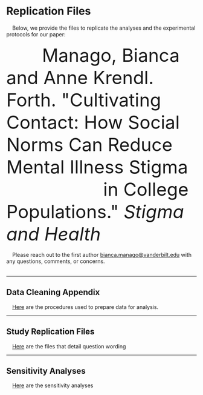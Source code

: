 # Replication Files

&nbsp;&nbsp;&nbsp; Below, we provide the files to replicate the analyses and the experimental protocols for our paper:
<br>
<br>
<font size="7">
&nbsp;&nbsp;&nbsp;&nbsp;&nbsp;&nbsp; Manago, Bianca and Anne Krendl. Forth. "Cultivating Contact: How Social Norms Can Reduce Mental Illness Stigma <br> &nbsp;&nbsp;&nbsp;&nbsp;&nbsp;&nbsp;&nbsp;&nbsp;&nbsp;&nbsp;&nbsp;&nbsp;&nbsp;&nbsp;&nbsp;&nbsp;&nbsp;&nbsp;  in College Populations." <i>Stigma and Health</i>
</font>
<br>
<br>
&nbsp;&nbsp;&nbsp; Please reach out to the first author bianca.manago@vanderbilt.edu with any questions, comments, or concerns.
<br>
<br>
<hr/> 

## Data Cleaning Appendix
&nbsp;&nbsp;&nbsp; [Here](https://github.com/biancamanago/ncas_2022_SH_ReplicationFiles/blob/a170977a9d57168a33acf3c418f3f65bffa3d4db/ctp_SupplementalA-2021-12-22.pdf) are the procedures used to prepare data for analysis.
&nbsp;&nbsp;&nbsp; 

<hr/> 

## Study Replication Files
&nbsp;&nbsp;&nbsp; [Here](https://github.com/biancamanago/ncas_2022_SH_ReplicationFiles/blob/5c605f2943289622051a7b4f2a4f5804426aca08/ctp_SupplementalB-2021-12-22.pdf) are the files that detail question wording

<hr/> 

## Sensitivity Analyses

&nbsp;&nbsp;&nbsp; [Here](https://github.com/biancamanago/ncas_2022_SH_ReplicationFiles/blob/88cf6df6b48c7a1409446268d40fc9e0c3089989/ctp_SupplementalC-2021-12-22.pdf) are the sensitivity analyses

